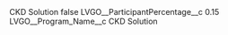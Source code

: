<?xml version="1.0" encoding="UTF-8"?>
<CustomMetadata xmlns="http://soap.sforce.com/2006/04/metadata" xmlns:xsi="http://www.w3.org/2001/XMLSchema-instance" xmlns:xsd="http://www.w3.org/2001/XMLSchema">
    <label>CKD Solution</label>
    <protected>false</protected>
    <values>
        <field>LVGO__ParticipantPercentage__c</field>
        <value xsi:type="xsd:double">0.15</value>
    </values>
    <values>
        <field>LVGO__Program_Name__c</field>
        <value xsi:type="xsd:string">CKD Solution</value>
    </values>
</CustomMetadata>
